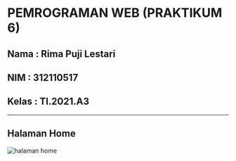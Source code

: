 <h1>PEMROGRAMAN WEB (PRAKTIKUM 6)</h1>

<h2>Nama : Rima Puji Lestari</h2>
<h2>NIM : 312110517</h2>
<h2>Kelas : TI.2021.A3</h2>
<hr>

<h2>Halaman Home</h2>

![halaman home](https://user-images.githubusercontent.com/118242692/232679378-6f69a43d-8842-4152-9466-f3a5c2a1a920.png)
